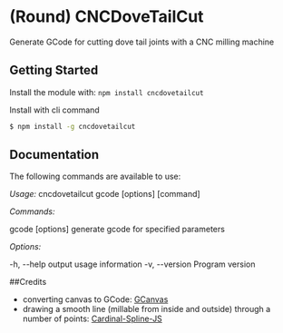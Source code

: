 # (Round) CNCDoveTailCut
Generate GCode for cutting dove tail joints with a CNC milling machine

## Getting Started

Install the module with: `npm install cncdovetailcut`


Install with cli command

```sh
$ npm install -g cncdovetailcut
```


 



## Documentation

The following commands are available to use:

_Usage:_ cncdovetailcut gcode [options] [command]

_Commands:_

  gcode [options] 
     generate gcode for specified parameters
   
   
    

_Options:_

  -h, --help             output usage information
  -v, --version          Program version
   

 

##Credits

* converting canvas to GCode: [GCanvas](https://github.com/em/gcanvas)
* drawing a smooth line (millable from inside and outside) through a number of points: [Cardinal-Spline-JS](https://github.com/epistemex/cardinal-spline-js)
